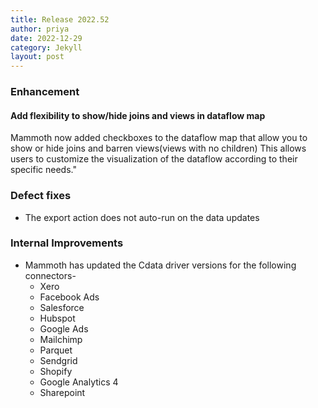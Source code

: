 ```yaml
---
title: Release 2022.52
author: priya
date: 2022-12-29
category: Jekyll
layout: post
---
```


### Enhancement

#### Add flexibility to show/hide joins and views in dataflow map
Mammoth now added checkboxes to the dataflow map that allow you to show or hide joins and barren views(views with no children)
This allows users to customize the visualization of the dataflow according to their specific needs."

### Defect fixes

* The export action does not auto-run on the data updates

### Internal Improvements

* Mammoth has updated the Cdata driver versions for the following connectors-
  - Xero
  - Facebook Ads
  - Salesforce 
  - Hubspot 
  - Google Ads
  - Mailchimp
  - Parquet
  - Sendgrid
  - Shopify
  - Google Analytics 4
  - Sharepoint

